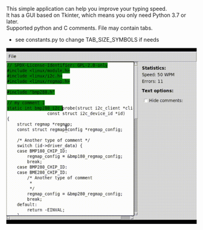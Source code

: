 This simple application can help you improve your typing speed.<br />
It has a GUI based on Tkinter, which means you only need Python 3.7 or later. <br />
Supported python and C comments. File may contain tabs. <br />
* see constants.py to change TAB_SIZE_SYMBOLS if needs


<p align="center">
  <kbd>
    <img src="./docs/images/about.gif" alt="How it looks" title="How it looks">
  </kbd>
</p>
